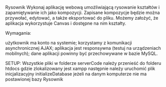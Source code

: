 Rysownik
Wykonaj aplikację webową umożliwiającą rysowanie kształtów i zapamiętywanie ich jako kompozycji.
Zapisane kompozycje będzie można przywołać, edytować, a także eksportować do pliku.
Możemy założyć, że aplikacja wykorzystuje Canvas i dostępne na nim kształty.


Wymagania:

użytkownik ma konto na systemie;
korzystamy z komunikacji asynchronicznej AJAX;
aplikacja jest responsywna (testuj na urządzeniach mobilnych);
dane aplikacji powinny być przechowywane w bazie MySQL.


SETUP:
Wszystkie pliki w folderze serverCode należy przenieść do folderu htdocs gdzie zlokalizowany jest xampp
następnie należy uruchomić plik inicjalizacyjny initializeDatabase jeżeli na danym komputerze nie ma postawionej bazy Rysownik